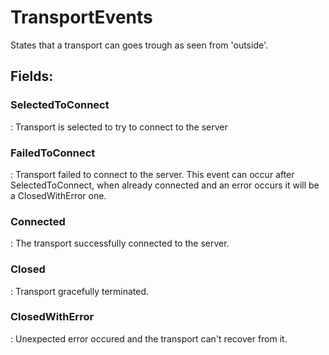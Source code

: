 # TransportEvents

States that a transport can goes trough as seen from 'outside'. 

## **Fields**:
### **SelectedToConnect**
: Transport is selected to try to connect to the server 
### **FailedToConnect**
: Transport failed to connect to the server. This event can occur after SelectedToConnect, when already connected and an error occurs it will be a ClosedWithError one. 
### **Connected**
: The transport successfully connected to the server. 
### **Closed**
: Transport gracefully terminated. 
### **ClosedWithError**
: Unexpected error occured and the transport can't recover from it. 